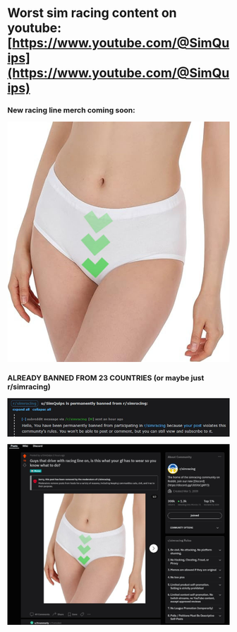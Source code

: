 

# Worst sim racing content on youtube: [https://www.youtube.com/@SimQuips](https://www.youtube.com/@SimQuips)

### New racing line merch coming soon:

![racing line pants](https://github.com/SimQuips/SimQuips.com/blob/main/images/racing%20pants.jpg?raw=true)

### ALREADY BANNED FROM 23 COUNTRIES (or maybe just r/simracing)

![ban1](https://github.com/SimQuips/SimQuips.com/blob/main/images/bansmall.jpg?raw=true)

![ban2](https://github.com/SimQuips/SimQuips.com/blob/main/images/Reddit%20ban%202.jpg?raw=true)
